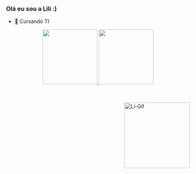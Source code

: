 ### Olá eu sou a Lili :)

- 🌱 Cursando TI

<div align="center">
  <a href="https://github.com/LiliiF">
  <img height="150em"src="https://github-readme-stats.vercel.app/api?username=Lilii&show_icons=true&theme=dracula&include_all_commits=true&count_private=true"/>
  <img height="150em" src="https://github-readme-stats.vercel.app/api/top-langs/?username=LiliiF&layout=compact&langs_count=7&theme=dracula"/>
</div>
  
  ##
  
<div style="display: inline_block"><br>
  <img align="right" alt="Li-Gif" width="180px"  src="https://cdn.discordapp.com/attachments/585243177754296341/942468904947703859/gifzin.gif">
</div>



